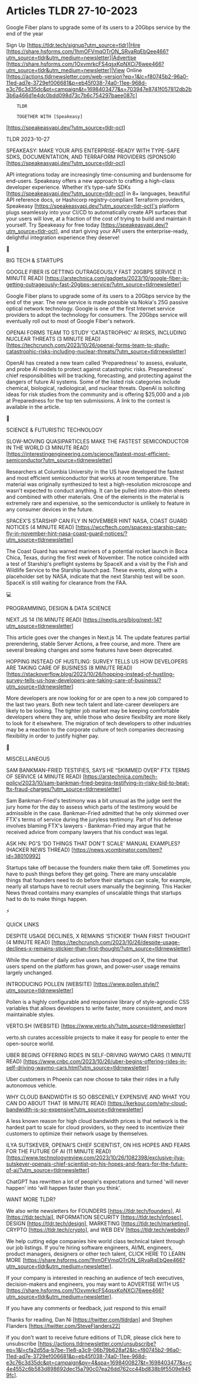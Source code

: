 # Articles TLDR 27-10-2023

Google Fiber plans to upgrade some of its users to a 20Gbps service by
the end of the year  

Sign Up [https://tldr.tech/signup?utm_source=tldr]|Hire
[https://share.hsforms.com/1hmOFVmqOTrON_SRvaRqEbQee466?utm_source=tldr&utm_medium=newsletter]|Advertise
[https://share.hsforms.com/1OxvmrkcFS4qsxKpNXCi76wee466?utm_source=tldr&utm_medium=newsletter]|View
Online
[https://actions.tldrnewsletter.com/web-version?ep=1&lc=f80745b2-96a0-11ed-ad7e-3729ef006681&p=eb45f038-74a0-11ee-968d-e3c76c3d35dc&pt=campaign&t=1698403477&s=703947e8741f057812db2b3b6a466d1e4dc0bdd098d73c7b6c754297baee087c]


		TLDR 

		TOGETHER WITH [Speakeasy]
[https://speakeasyapi.dev/?utm_source=tldr-oct]

TLDR 2023-10-27

 SPEAKEASY: MAKE YOUR APIS ENTERPRISE-READY WITH TYPE-SAFE SDKS,
DOCUMENTATION, AND TERRAFORM PROVIDERS (SPONSOR)
[https://speakeasyapi.dev/?utm_source=tldr-oct] 

 API integrations today are increasingly time-consuming and burdensome
for end-users. Speakeasy offers a new approach to crafting a
high-class developer experience. Whether it’s type-safe SDKs
[https://speakeasyapi.dev/?utm_source=tldr-oct] in 8+ languages,
beautiful API reference docs, or Hashicorp registry-compliant
Terraform providers, Speakeasy
[https://speakeasyapi.dev/?utm_source=tldr-oct]'s platform plugs
seamlessly into your CI/CD to automatically create API surfaces that
your users will love, at a fraction of the cost of trying to build and
maintain it yourself. Try Speakeasy for free today
[https://speakeasyapi.dev/?utm_source=tldr-oct], and start giving your
API users the enterprise-ready, delightful integration experience they
deserve! 

📱 

BIG TECH & STARTUPS

 GOOGLE FIBER IS GETTING OUTRAGEOUSLY FAST 20GBPS SERVICE (1 MINUTE
READ)
[https://arstechnica.com/gadgets/2023/10/google-fiber-is-getting-outrageously-fast-20gbps-service/?utm_source=tldrnewsletter]


 Google Fiber plans to upgrade some of its users to a 20Gbps service
by the end of the year. The new service is made possible via Nokia's
25G passive optical network technology. Google is one of the first
Internet service providers to adopt the technology for consumers. The
20Gbps service will eventually roll out to most of Google Fiber's
network. 

 OPENAI FORMS TEAM TO STUDY ‘CATASTROPHIC’ AI RISKS, INCLUDING
NUCLEAR THREATS (3 MINUTE READ)
[https://techcrunch.com/2023/10/26/openai-forms-team-to-study-catastrophic-risks-including-nuclear-threats/?utm_source=tldrnewsletter]


 OpenAI has created a new team called 'Preparedness' to assess,
evaluate, and probe AI models to protect against catastrophic risks.
Preparedness' chief responsibilities will be tracking, forecasting,
and protecting against the dangers of future AI systems. Some of the
listed risk categories include chemical, biological, radiological, and
nuclear threats. OpenAI is soliciting ideas for risk studies from the
community and is offering $25,000 and a job at Preparedness for the
top ten submissions. A link to the contest is available in the
article. 

🚀 

SCIENCE & FUTURISTIC TECHNOLOGY

 SLOW-MOVING QUASIPARTICLES MAKE THE FASTEST SEMICONDUCTOR IN THE
WORLD (3 MINUTE READ)
[https://interestingengineering.com/science/fastest-most-efficient-semiconductor?utm_source=tldrnewsletter]


 Researchers at Columbia University in the US have developed the
fastest and most efficient semiconductor that works at room
temperature. The material was originally synthesized to test a
high-resolution microscope and wasn't expected to conduct anything. It
can be pulled into atom-thin sheets and combined with other materials.
One of the elements in the material is extremely rare and expensive,
so the semiconductor is unlikely to feature in any consumer devices in
the future. 

 SPACEX’S STARSHIP CAN FLY IN NOVEMBER HINT NASA, COAST GUARD
NOTICES (4 MINUTE READ)
[https://wccftech.com/spacexs-starship-can-fly-in-november-hint-nasa-coast-guard-notices/?utm_source=tldrnewsletter]


 The Coast Guard has warned mariners of a potential rocket launch in
Boca Chica, Texas, during the first week of November. The notice
coincided with a test of Starship's preflight systems by SpaceX and a
visit by the Fish and Wildlife Service to the Starship launch pad.
These events, along with a placeholder set by NASA, indicate that the
next Starship test will be soon. SpaceX is still waiting for clearance
from the FAA. 

💻 

PROGRAMMING, DESIGN & DATA SCIENCE

 NEXT.JS 14 (16 MINUTE READ)
[https://nextjs.org/blog/next-14?utm_source=tldrnewsletter] 

 This article goes over the changes in Next.js 14. The update features
partial prerendering, stable Server Actions, a free course, and more.
There are several breaking changes and some features have been
deprecated. 

 HOPPING INSTEAD OF HUSTLING: SURVEY TELLS US HOW DEVELOPERS ARE
TAKING CARE OF BUSINESS (8 MINUTE READ)
[https://stackoverflow.blog/2023/10/26/hopping-instead-of-hustling-survey-tells-us-how-developers-are-taking-care-of-business/?utm_source=tldrnewsletter]


 More developers are now looking for or are open to a new job compared
to the last two years. Both new tech talent and late-career developers
are likely to be looking. The tighter job market may be keeping
comfortable developers where they are, while those who desire
flexibility are more likely to look for it elsewhere. The migration of
tech developers to other industries may be a reaction to the corporate
culture of tech companies decreasing flexibility in order to justify
higher pay. 

🎁 

MISCELLANEOUS

 SAM BANKMAN-FRIED TESTIFIES, SAYS HE “SKIMMED OVER” FTX TERMS OF
SERVICE (4 MINUTE READ)
[https://arstechnica.com/tech-policy/2023/10/sam-bankman-fried-begins-testifying-in-risky-bid-to-beat-ftx-fraud-charges/?utm_source=tldrnewsletter]


 Sam Bankman-Fried's testimony was a bit unusual as the judge sent the
jury home for the day to assess which parts of the testimony would be
admissible in the case. Bankman-Fried admitted that he only skimmed
over FTX's terms of service during the juryless testimony. Part of his
defense involves blaming FTX's lawyers - Bankman-Fried may argue that
he received advice from company lawyers that his conduct was legal. 

 ASK HN: PG'S 'DO THINGS THAT DON'T SCALE' MANUAL EXAMPLES? (HACKER
NEWS THREAD) [https://news.ycombinator.com/item?id=38010992] 

 Startups take off because the founders make them take off. Sometimes
you have to push things before they get going. There are many
unscalable things that founders need to do before their startups can
scale, for example, nearly all startups have to recruit users manually
the beginning. This Hacker News thread contains many examples of
unscalable things that startups had to do to make things happen. 

⚡ 

QUICK LINKS

 DESPITE USAGE DECLINES, X REMAINS ‘STICKIER’ THAN FIRST THOUGHT
(4 MINUTE READ)
[https://techcrunch.com/2023/10/26/despite-usage-declines-x-remains-stickier-than-first-thought/?utm_source=tldrnewsletter]


 While the number of daily active users has dropped on X, the time
that users spend on the platform has grown, and power-user usage
remains largely unchanged. 

 INTRODUCING POLLEN (WEBSITE)
[https://www.pollen.style/?utm_source=tldrnewsletter] 

 Pollen is a highly configurable and responsive library of
style-agnostic CSS variables that allows developers to write faster,
more consistent, and more maintainable styles. 

 VERTO.SH (WEBSITE) [https://www.verto.sh/?utm_source=tldrnewsletter] 

 verto.sh curates accessible projects to make it easy for people to
enter the open-source world. 

 UBER BEGINS OFFERING RIDES IN SELF-DRIVING WAYMO CARS (1 MINUTE READ)
[https://www.cnbc.com/2023/10/26/uber-begins-offering-rides-in-self-driving-waymo-cars.html?utm_source=tldrnewsletter]


 Uber customers in Phoenix can now choose to take their rides in a
fully autonomous vehicle. 

 WHY CLOUD BANDWIDTH IS SO OBSCENELY EXPENSIVE AND WHAT YOU CAN DO
ABOUT THAT (6 MINUTE READ)
[https://kerkour.com/why-cloud-bandwidth-is-so-expensive?utm_source=tldrnewsletter]


 A less known reason for high cloud bandwidth prices is that network
is the hardest part to scale for cloud providers, so they need to
incentivize their customers to optimize their network usage by
themselves. 

 ILYA SUTSKEVER, OPENAI’S CHIEF SCIENTIST, ON HIS HOPES AND FEARS
FOR THE FUTURE OF AI (11 MINUTE READ)
[https://www.technologyreview.com/2023/10/26/1082398/exclusive-ilya-sutskever-openais-chief-scientist-on-his-hopes-and-fears-for-the-future-of-ai/?utm_source=tldrnewsletter]


 ChatGPT has rewritten a lot of people's expectations and turned 'will
never happen' into 'will happen faster than you think'. 

WANT MORE TLDR?

We also write newsletters for FOUNDERS [https://tldr.tech/founders],
AI [https://tldr.tech/ai], INFORMATION SECURITY
[https://tldr.tech/infosec], DESIGN [https://tldr.tech/design],
MARKETING [https://tldr.tech/marketing], CRYPTO
[https://tldr.tech/crypto], and WEB DEV [https://tldr.tech/webdev]!

 We help cutting edge companies hire world class technical talent
through our job listings. If you're hiring software engineers, AI/ML
engineers, product managers, designers or other tech talent, CLICK
HERE TO LEARN MORE
[https://share.hsforms.com/1hmOFVmqOTrON_SRvaRqEbQee466?utm_source=tldr&utm_medium=newsletter].


If your company is interested in reaching an audience of tech
executives, decision-makers and engineers, you may want to ADVERTISE
WITH US
[https://share.hsforms.com/1OxvmrkcFS4qsxKpNXCi76wee466?utm_source=tldr&utm_medium=newsletter].


If you have any comments or feedback, just respond to this email! 

Thanks for reading, 
Dan Ni [https://twitter.com/tldrdan] and Stephen Flanders
[https://twitter.com/SteveFlanders22] 

If you don't want to receive future editions of TLDR, please click
here to unsubscribe
[https://actions.tldrnewsletter.com/unsubscribe?ep=1&l=cfa2d55a-b7be-11e8-a3c9-06b79b628af2&lc=f80745b2-96a0-11ed-ad7e-3729ef006681&p=eb45f038-74a0-11ee-968d-e3c76c3d35dc&pt=campaign&pv=4&spa=1698400827&t=1698403477&s=c4e4552c6b583d898692dec15a790c07ea26dd762cc44bd838b9f5509e9459fc].